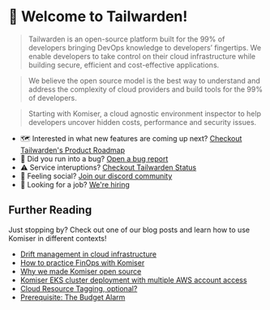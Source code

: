 # 👋 Welcome to Tailwarden!

> Tailwarden is an open-source platform built for the 99% of developers bringing DevOps knowledge to developers’ fingertips. We enable developers to take control on their cloud infrastructure while building secure, efficient and cost-effective applications.

> We believe the open source model is the best way to understand and address the complexity of cloud providers and build tools for the 99% of developers. 

> Starting with Komiser, a cloud agnostic environment inspector to help developers uncover hidden costs, performance and security issues.

* 🗺️ Interested in what new features are coming up next? [Checkout Tailwarden's Product Roadmap](https://roadmap.tailwarden.com)
* 🐛 Did you run into a bug? [Open a bug report](https://discord.tailwarden.com)
* ⚠️ Service interuptions? [Checkout Tailwarden Status](https://status.tailwarden.com)
* 🦩 Feeling social? [Join our discord community](https://discord.tailwarden.com)
* 🚀 Looking for a job? [We're hiring](https://jobs.tailwarden.com)

## Further Reading

Just stopping by? Check out one of our blog posts and learn how to use Komiser in different contexts!

- [Drift management in cloud infrastructure](https://www.tailwarden.com/blog/infrastructure-drift-management)
- [How to practice FinOps with Komiser](https://www.tailwarden.com/blog/how-to-practice-finops-with-komiser)
- [Why we made Komiser open source](https://www.tailwarden.com/blog/why-we-made-komiser-open-source)
- [Komiser EKS cluster deployment with multiple AWS account access](https://www.tailwarden.com/blog/komiser-eks-cluster-deployment-with-multiple-aws-account-access?utm_source=github&utm_medium=banner&utm_campaign=org-readme)
- [Cloud Resource Tagging, optional?](https://www.tailwarden.com/blog/tagging-optional?utm_source=github&utm_medium=banner&utm_campaign=org-readme)
- [Prerequisite: The Budget Alarm](https://www.tailwarden.com/blog/prerequisite-the-budget-alarm?utm_source=github&utm_medium=banner&utm_campaign=org-readme)
